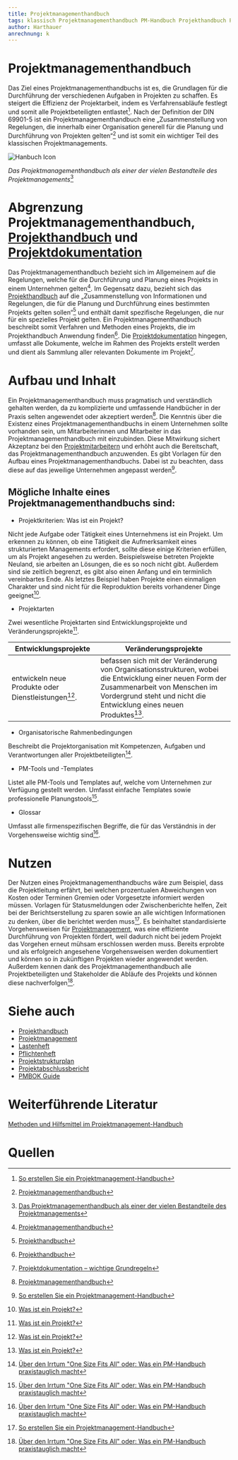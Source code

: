 ```yaml
---
title: Projektmanagementhandbuch
tags: klassisch Projektmanagementhandbuch PM-Handbuch Projekthandbuch Projektdokumentation Projekt
author: Harthauer
anrechnung: k
---
```


# Projektmanagementhandbuch

Das Ziel eines Projektmanagementhandbuchs ist es, die Grundlagen für die Durchführung der verschiedenen Aufgaben in Projekten zu schaffen. Es steigert die Effizienz der Projektarbeit, indem es Verfahrensabläufe festlegt und somit alle Projektbeteiligten entlastet[^1]. 
Nach der Definition der DIN 69901-5 ist ein Projektmanagementhandbuch eine „Zusammenstellung von Regelungen, die innerhalb einer Organisation generell für die Planung und Durchführung von Projekten gelten“[^2] und ist somit ein wichtiger Teil des klassischen Projektmanagements. 

![Hanbuch Icon](https://github.com/Harthauer/ManagingProjectsSuccessfully.github.io/blob/main/projektbilddd.jpg)

*Das Projektmanagementhandbuch als einer der vielen Bestandteile des Projektmanagements*[^3]

# Abgrenzung Projektmanagementhandbuch, [Projekthandbuch](https://github.com/ManagingProjectsSuccessfully/ManagingProjectsSuccessfully.github.io/blob/main/kb/Projekthandbuch.md) und [Projektdokumentation](https://github.com/ManagingProjectsSuccessfully/ManagingProjectsSuccessfully.github.io/blob/main/kb/Projektdokumentation.md)

Das Projektmanagementhandbuch bezieht sich im Allgemeinem auf die Regelungen, welche für die Durchführung und Planung eines Projekts in einem Unternehmen gelten[^2]. Im Gegensatz dazu, bezieht sich das [Projekthandbuch](https://github.com/ManagingProjectsSuccessfully/ManagingProjectsSuccessfully.github.io/blob/main/kb/Projekthandbuch.md) auf die „Zusammenstellung von Informationen und Regelungen, die für die Planung und Durchführung eines bestimmten Projekts gelten sollen“[^4] und enthält damit spezifische Regelungen, die nur für ein spezielles Projekt gelten.
Ein Projektmanagementhandbuch beschreibt somit Verfahren und Methoden eines Projekts, die im Projekthandbuch Anwendung finden[^5].
Die [Projektdokumentation](https://github.com/ManagingProjectsSuccessfully/ManagingProjectsSuccessfully.github.io/blob/main/kb/Projektdokumentation.md) hingegen, umfasst alle Dokumente, welche im Rahmen des Projekts erstellt werden und dient als Sammlung aller relevanten Dokumente im Projekt[^6].

# Aufbau und Inhalt

Ein Projektmanagementhandbuch muss pragmatisch und verständlich gehalten werden, da zu komplizierte und umfassende Handbücher in der Praxis selten angewendet oder akzeptiert werden[^2]. Die Kenntnis über die Existenz eines Projektmanagementhandbuchs in einem Unternehmen sollte vorhanden sein, um Mitarbeiterinnen und Mitarbeiter in das Projektmanagementhandbuch mit einzubinden. Diese Mitwirkung sichert Akzeptanz bei den [Projektmitarbeitern](https://github.com/ManagingProjectsSuccessfully/ManagingProjectsSuccessfully.github.io/blob/main/kb/Projektmitarbeiter.md) und erhöht auch die Bereitschaft, das Projektmanagementhandbuch anzuwenden. Es gibt Vorlagen für den Aufbau eines Projektmanagementhandbuchs. Dabei ist zu beachten, dass diese auf das jeweilige Unternehmen angepasst werden[^1]. 

## Mögliche Inhalte eines Projektmanagementhandbuchs sind:

* Projektkriterien: Was ist ein Projekt?

Nicht jede Aufgabe oder Tätigkeit eines Unternehmens ist ein Projekt. Um erkennen zu können, ob eine Tätigkeit die Aufmerksamkeit eines strukturierten Managements erfordert, sollte diese einige Kriterien erfüllen, um als Projekt angesehen zu werden. Beispielsweise betreten Projekte Neuland, sie arbeiten an Lösungen, die es so noch nicht gibt. Außerdem sind sie zeitlich begrenzt, es gibt also einen Anfang und ein terminlich vereinbartes Ende. Als letztes Beispiel haben Projekte einen einmaligen Charakter und sind nicht für die Reproduktion bereits vorhandener Dinge geeignet[^7]. 

* Projektarten 

Zwei wesentliche Projektarten sind Entwicklungsprojekte und Veränderungsprojekte[^7].


| Entwicklungsprojekte  | Veränderungsprojekte |
| ------------- | ------------- |
| entwickeln neue Produkte oder Dienstleistungen[^7]. |  befassen sich mit der Veränderung von Organisationsstrukturen, wobei die Entwicklung einer neuen Form der Zusammenarbeit von Menschen im Vordergrund steht und nicht die Entwicklung eines neuen Produktes[^7]. |

* Organisatorische Rahmenbedingungen

Beschreibt die Projektorganisation mit Kompetenzen, Aufgaben und Verantwortungen aller Projektbeteiligten[^8].

* PM-Tools und -Templates

Listet alle PM-Tools und Templates auf, welche vom Unternehmen zur Verfügung gestellt werden. Umfasst einfache Templates sowie professionelle Planungstools[^8].

* Glossar

Umfasst alle firmenspezifischen Begriffe, die für das Verständnis in der Vorgehensweise wichtig sind[^8].

# Nutzen

Der Nutzen eines Projektmanagementhandbuchs wäre zum Beispiel, dass die Projektleitung erfährt, bei welchen prozentualen Abweichungen von Kosten oder Terminen Gremien oder Vorgesetzte informiert werden müssen. Vorlagen für Statusmeldungen oder Zwischenberichte helfen, Zeit bei der Berichtserstellung zu sparen sowie an alle wichtigen Informationen zu denken, über die berichtet werden muss[^1].
Es beinhaltet standardisierte Vorgehensweisen für [Projektmanagement](https://github.com/ManagingProjectsSuccessfully/ManagingProjectsSuccessfully.github.io/blob/main/kb/Projektmanagement.md), was eine effiziente Durchführung von Projekten fördert, weil dadurch nicht bei jedem Projekt das Vorgehen erneut mühsam erschlossen werden muss. Bereits erprobte und als erfolgreich angesehene Vorgehensweisen werden dokumentiert und können so in zukünftigen Projekten wieder angewendet werden. Außerdem kennen dank des Projektmanagementhandbuch alle Projektbeteiligten und Stakeholder die Abläufe des Projekts und können diese nachverfolgen[^8].




# Siehe auch

* [Projekthandbuch](https://github.com/ManagingProjectsSuccessfully/ManagingProjectsSuccessfully.github.io/blob/main/kb/Projekthandbuch.md)
* [Projektmanagement](https://github.com/ManagingProjectsSuccessfully/ManagingProjectsSuccessfully.github.io/blob/main/kb/Projektmanagement.md)
* [Lastenheft](https://github.com/ManagingProjectsSuccessfully/ManagingProjectsSuccessfully.github.io/blob/main/kb/Lastenheft.md)
* [Pflichtenheft](https://github.com/ManagingProjectsSuccessfully/ManagingProjectsSuccessfully.github.io/blob/main/kb/Pflichtenheft.md)
* [Projektstrukturplan](https://github.com/ManagingProjectsSuccessfully/ManagingProjectsSuccessfully.github.io/blob/main/kb/Projektstrukturplan.md)
* [Projektabschlussbericht](https://github.com/ManagingProjectsSuccessfully/ManagingProjectsSuccessfully.github.io/blob/main/kb/Projektabschlussbericht.md)
* [PMBOK Guide](https://github.com/ManagingProjectsSuccessfully/ManagingProjectsSuccessfully.github.io/blob/main/kb/PMBOK_Guide.md)

# Weiterführende Literatur

 [Methoden und Hilfsmittel im Projektmanagement-Handbuch](https://www.business-wissen.de/hb/methoden-und-hilfsmittel-fuer-das-projektmanagement/)

# Quellen

[^1]: [So erstellen Sie ein Projektmanagement-Handbuch](https://www.business-wissen.de/artikel/projektmanagement-so-erstellen-sie-ein-projektmanagement-handbuch/)
[^2]: [Projektmanagementhandbuch](https://de.wikipedia.org/wiki/Projektmanagementhandbuch)
[^3]: [Das Projektmanagementhandbuch als einer der vielen Bestandteile des Projektmanagements](https://www.sekretaria.de/bueroorganisation/projektmanagement/projektakte-richtig-strukturieren/)
[^4]: [Projekthandbuch](https://de.wikipedia.org/wiki/Projekthandbuch)
[^5]: [Projekthandbuch](http://www.hs-augsburg.de/pm-bau/Homepage/3-1%20Projekthandbuch.html)
[^6]: [Projektdokumentation – wichtige Grundregeln](https://dieprojektmanager.com/projektdokumentation-wichtige-grundregeln/)
[^7]: [Was ist ein Projekt?](http://www.projektmanagementhandbuch.de/handbuch/projektinitiierung/projektdefinition/)
[^8]: [Über den Irrtum "One Size Fits All" oder:
Was ein PM-Handbuch praxistauglich macht](https://www.projektmagazin.de/artikel/was-ein-pm-handbuch-praxistauglich-macht_6802)

